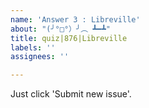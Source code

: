 ```yaml
---
name: 'Answer 3 : Libreville'
about: "(╯°□°）╯︵ ┻━┻"
title: quiz|876|Libreville
labels: ''
assignees: ''

---
```


Just click 'Submit new issue'.
